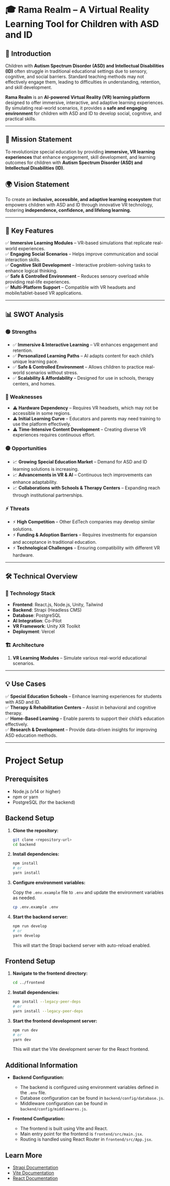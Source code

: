 # 🎓 Rama Realm – A Virtual Reality Learning Tool for Children with ASD and ID

## 📌 Introduction
Children with **Autism Spectrum Disorder (ASD) and Intellectual Disabilities (ID)** often struggle in traditional educational settings due to sensory, cognitive, and social barriers. Standard teaching methods may not effectively engage them, leading to difficulties in understanding, retention, and skill development.

**Rama Realm** is an **AI-powered Virtual Reality (VR) learning platform** designed to offer immersive, interactive, and adaptive learning experiences. By simulating real-world scenarios, it provides a **safe and engaging environment** for children with ASD and ID to develop social, cognitive, and practical skills.

---

## 🎯 Mission Statement
To revolutionize special education by providing **immersive, VR learning experiences** that enhance engagement, skill development, and learning outcomes for children with **Autism Spectrum Disorder (ASD) and Intellectual Disabilities (ID).**

## 🌍 Vision Statement
To create an **inclusive, accessible, and adaptive learning ecosystem** that empowers children with ASD and ID through innovative VR technology, fostering **independence, confidence, and lifelong learning.**

---

## 🚀 Key Features
✅ **Immersive Learning Modules** – VR-based simulations that replicate real-world experiences.    
✅ **Engaging Social Scenarios** – Helps improve communication and social interaction skills.  
✅ **Cognitive Skill Development** – Interactive problem-solving tasks to enhance logical thinking.  
✅ **Safe & Controlled Environment** – Reduces sensory overload while providing real-life experiences.  
✅ **Multi-Platform Support** – Compatible with VR headsets and mobile/tablet-based VR applications.  

---

## 📊 SWOT Analysis

### 🟢 Strengths
- ✅ **Immersive & Interactive Learning** – VR enhances engagement and retention.  
- ✅ **Personalized Learning Paths** – AI adapts content for each child’s unique learning pace.  
- ✅ **Safe & Controlled Environment** – Allows children to practice real-world scenarios without stress.  
- ✅ **Scalability & Affordability** – Designed for use in schools, therapy centers, and homes.  

### 🔴 Weaknesses
- ⚠️ **Hardware Dependency** – Requires VR headsets, which may not be accessible in some regions.  
- ⚠️ **Initial Learning Curve** – Educators and parents may need training to use the platform effectively.  
- ⚠️ **Time-Intensive Content Development** – Creating diverse VR experiences requires continuous effort.  

### 🟡 Opportunities
- 📈 **Growing Special Education Market** – Demand for ASD and ID learning solutions is increasing.  
- 📈 **Advancements in VR & AI** – Continuous tech improvements can enhance adaptability.  
- 📈 **Collaborations with Schools & Therapy Centers** – Expanding reach through institutional partnerships.  

### ⚡ Threats
- ⚡ **High Competition** – Other EdTech companies may develop similar solutions.  
- ⚡ **Funding & Adoption Barriers** – Requires investments for expansion and acceptance in traditional education.  
- ⚡ **Technological Challenges** – Ensuring compatibility with different VR hardware.  

---

## 🛠️ Technical Overview

### 🔧 Technology Stack
- **Frontend**: React.js, Node.js, Unity, Tailwind
- **Backend**: Strapi (Headless CMS)
- **Database**: PostgreSQL 
- **AI Integration**: Co-Pilot   
- **VR Framework**: Unity XR Toolkit  
- **Deployment**: Vercel  

### 🏗 Architecture
1. **VR Learning Modules** – Simulate various real-world educational scenarios.  

---

## 💡 Use Cases
✅ **Special Education Schools** – Enhance learning experiences for students with ASD and ID.  
✅ **Therapy & Rehabilitation Centers** – Assist in behavioral and cognitive therapy.  
✅ **Home-Based Learning** – Enable parents to support their child’s education effectively.  
✅ **Research & Development** – Provide data-driven insights for improving ASD education methods.  

---

# Project Setup

## Prerequisites

- Node.js (v14 or higher)
- npm or yarn
- PostgreSQL (for the backend)

## Backend Setup

1. **Clone the repository:**

   ```sh
   git clone <repository-url>
   cd backend
   ```

2. **Install dependencies:**

   ```sh
   npm install
   # or
   yarn install
   ```

3. **Configure environment variables:**

   Copy the `.env.example` file to `.env` and update the environment variables as needed.

   ```sh
   cp .env.example .env
   ```

4. **Start the backend server:**

   ```sh
   npm run develop
   # or
   yarn develop
   ```

   This will start the Strapi backend server with auto-reload enabled.

## Frontend Setup

1. **Navigate to the frontend directory:**

   ```sh
   cd ../frontend
   ```

2. **Install dependencies:**

   ```sh
   npm install --legacy-peer-deps
   # or
   yarn install --legacy-peer-deps
   ```

3. **Start the frontend development server:**

   ```sh
   npm run dev
   # or
   yarn dev
   ```

   This will start the Vite development server for the React frontend.

## Additional Information

- **Backend Configuration:**
  - The backend is configured using environment variables defined in the `.env` file.
  - Database configuration can be found in `backend/config/database.js`.
  - Middleware configuration can be found in `backend/config/middlewares.js`.

- **Frontend Configuration:**
  - The frontend is built using Vite and React.
  - Main entry point for the frontend is `frontend/src/main.jsx`.
  - Routing is handled using React Router in `frontend/src/App.jsx`.

## Learn More

- [Strapi Documentation](https://docs.strapi.io)
- [Vite Documentation](https://vitejs.dev/guide/)
- [React Documentation](https://reactjs.org/docs/getting-started.html)

